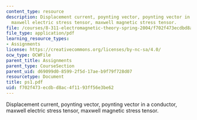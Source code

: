 ```yaml
---
content_type: resource
description: Displacement current, poynting vector, poynting vector in a conductor,
  maxwell electric stress tensor, maxwell magnetic stress tensor.
file: /courses/8-311-electromagnetic-theory-spring-2004/f702f473ecdbd8ac4f1193ff56e3be62_ps1.pdf
file_type: application/pdf
learning_resource_types:
- Assignments
license: https://creativecommons.org/licenses/by-nc-sa/4.0/
ocw_type: OCWFile
parent_title: Assignments
parent_type: CourseSection
parent_uid: d69099d0-8599-2f5d-17ae-b9f79f728d07
resourcetype: Document
title: ps1.pdf
uid: f702f473-ecdb-d8ac-4f11-93ff56e3be62
---
```

Displacement current, poynting vector, poynting vector in a conductor, maxwell electric stress tensor, maxwell magnetic stress tensor.